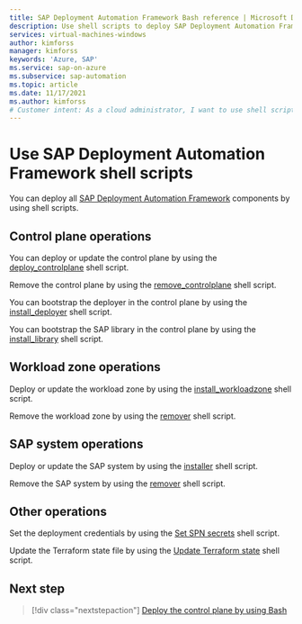 ```yaml
---
title: SAP Deployment Automation Framework Bash reference | Microsoft Docs
description: Use shell scripts to deploy SAP Deployment Automation Framework components.
services: virtual-machines-windows
author: kimforss
manager: kimforss
keywords: 'Azure, SAP'
ms.service: sap-on-azure
ms.subservice: sap-automation
ms.topic: article
ms.date: 11/17/2021
ms.author: kimforss
# Customer intent: As a cloud administrator, I want to use shell scripts to automate the deployment of SAP components, so that I can streamline control plane and workload zone operations efficiently.
---
```


# Use SAP Deployment Automation Framework shell scripts

You can deploy all [SAP Deployment Automation Framework](deployment-framework.md) components by using shell scripts.

## Control plane operations

You can deploy or update the control plane by using the [deploy_controlplane](bash/deploy-controlplane.md) shell script.

Remove the control plane by using the [remove_controlplane](bash/remove-controlplane.md) shell script.

You can bootstrap the deployer in the control plane by using the [install_deployer](bash/install-deployer.md) shell script.

You can bootstrap the SAP library in the control plane by using the [install_library](bash/install-library.md) shell script.

## Workload zone operations

Deploy or update the workload zone by using the [install_workloadzone](bash/install-workloadzone.md) shell script.

Remove the workload zone by using the [remover](bash/remover.md) shell script.

## SAP system operations

Deploy or update the SAP system by using the [installer](bash/installer.md) shell script.

Remove the SAP system by using the [remover](bash/remover.md) shell script.

## Other operations

Set the deployment credentials by using the
[Set SPN secrets](bash/set-secrets.md) shell script.

Update the Terraform state file by using the
[Update Terraform state](bash/advanced-state-management.md) shell script.

## Next step

> [!div class="nextstepaction"]
> [Deploy the control plane by using Bash](bash/deploy-controlplane.md)
